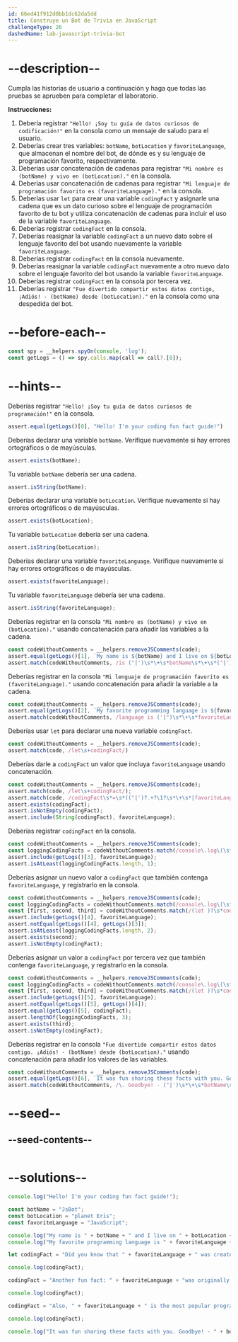 ```yaml
---
id: 66ed41f912d0bb1dc62da5dd
title: Construye un Bot de Trivia en JavaScript
challengeType: 26
dashedName: lab-javascript-trivia-bot
---
```


# --description--

Cumpla las historias de usuario a continuación y haga que todas las pruebas se aprueben para completar el laboratorio.

**Instrucciones:**

1. Debería registrar `"Hello! ¡Soy tu guía de datos curiosos de codificación!"` en la consola como un mensaje de saludo para el usuario.
1. Deberías crear tres variables: `botName`, `botLocation` y `favoriteLanguage`, que almacenan el nombre del bot, de dónde es y su lenguaje de programación favorito, respectivamente.
1. Deberías usar concatenación de cadenas para registrar `"Mi nombre es (botName) y vivo en (botLocation)."` en la consola.
1. Deberías usar concatenación de cadenas para registrar `"Mi lenguaje de programación favorito es (favoriteLanguage)."` en la consola.
1. Deberías usar `let` para crear una variable `codingFact` y asignarle una cadena que es un dato curioso sobre el lenguaje de programación favorito de tu bot y utiliza concatenación de cadenas para incluir el uso de la variable `favoriteLanguage`.
1. Deberías registrar `codingFact` en la consola.
1. Deberías reasignar la variable `codingFact` a un nuevo dato sobre el lenguaje favorito del bot usando nuevamente la variable `favoriteLanguage`.
1. Deberías registrar `codingFact` en la consola nuevamente.
1. Deberías reasignar la variable `codingFact` nuevamente a otro nuevo dato sobre el lenguaje favorito del bot usando la variable `favoriteLanguage`.
1. Deberías registrar `codingFact` en la consola por tercera vez.
1. Deberías registrar `"Fue divertido compartir estos datos contigo, ¡Adiós! - (botName) desde (botLocation)."` en la consola como una despedida del bot.

# --before-each--

```js
const spy = __helpers.spyOn(console, 'log');
const getLogs = () => spy.calls.map(call => call?.[0]);
```

# --hints--

Deberías registrar `"Hello! ¡Soy tu guía de datos curiosos de programación!"` en la consola.

```js
assert.equal(getLogs()[0], "Hello! I'm your coding fun fact guide!")
```

Deberías declarar una variable `botName`. Verifique nuevamente si hay errores ortográficos o de mayúsculas.

```js
assert.exists(botName);
```

Tu variable `botName` debería ser una cadena.

```js
assert.isString(botName);
```

Deberías declarar una variable `botLocation`. Verifique nuevamente si hay errores ortográficos o de mayúsculas.

```js
assert.exists(botLocation);
```

Tu variable `botLocation` debería ser una cadena.

```js
assert.isString(botLocation);
```

Deberías declarar una variable `favoriteLanguage`. Verifique nuevamente si hay errores ortográficos o de mayúsculas.

```js
assert.exists(favoriteLanguage);
```

Tu variable `favoriteLanguage` debería ser una cadena.

```js
assert.isString(favoriteLanguage);
```

Deberías registrar en la consola `"Mi nombre es (botName) y vivo en (botLocation)."` usando concatenación para añadir las variables a la cadena.

```js
const codeWithoutComments = __helpers.removeJSComments(code);
assert.equal(getLogs()[1], `My name is ${botName} and I live on ${botLocation}.`)
assert.match(codeWithoutComments, /is ("|')\s*\+\s*botName\s*\+\s*("|') and I live on \2\s*\+\s*botLocation\s*\+\s*('|")\./)
```

Deberías registrar en la consola `"Mi lenguaje de programación favorito es (favoriteLanguage)."` usando concatenación para añadir la variable a la cadena.

```js
const codeWithoutComments = __helpers.removeJSComments(code);
assert.equal(getLogs()[2], `My favorite programming language is ${favoriteLanguage}.`)
assert.match(codeWithoutComments, /language is ('|")\s*\+\s*favoriteLanguage\s*\+\s*('|")\./);
```

Deberías usar `let` para declarar una nueva variable `codingFact`.

```js
const codeWithoutComments = __helpers.removeJSComments(code);
assert.match(code, /let\s+codingFact/)
```

Deberías darle a `codingFact` un valor que incluya `favoriteLanguage` usando concatenación.

```js
const codeWithoutComments = __helpers.removeJSComments(code);
assert.match(code, /let\s+codingFact/);
assert.match(code, /codingFact\s*=\s*(("|')?.+?\1?\s*\+\s*|favoriteLanguage\s*\+\s*(("|')?.+?\3?))/);
assert.exists(codingFact);
assert.isNotEmpty(codingFact);
assert.include(String(codingFact), favoriteLanguage);
```

Deberías registrar `codingFact` en la consola.

```js
const codeWithoutComments = __helpers.removeJSComments(code);
const loggingCodingFacts = codeWithoutComments.match(/console\.log\(\s*codingFact\s*\)/g)
assert.include(getLogs()[3], favoriteLanguage);
assert.isAtLeast(loggingCodingFacts.length, 1);
```

Deberías asignar un nuevo valor a `codingFact` que también contenga `favoriteLanguage`, y registrarlo en la consola.

```js
const codeWithoutComments = __helpers.removeJSComments(code);
const loggingCodingFacts = codeWithoutComments.match(/console\.log\(\s*codingFact\s*\)/g)
const [first, second, third] = codeWithoutComments.match(/(let )?\s*codingFact\s*=\s*(("|')?.+?\2?\s*\+\s*|favoriteLanguage\s*\+\s*(("|')?.+?\2?))/g);
assert.include(getLogs()[4], favoriteLanguage);
assert.notEqual(getLogs()[4], getLogs()[3]);
assert.isAtLeast(loggingCodingFacts.length, 2);
assert.exists(second);
assert.isNotEmpty(codingFact); 
```

Deberías asignar un valor a `codingFact` por tercera vez que también contenga `favoriteLanguage`, y registrarlo en la consola.

```js
const codeWithoutComments = __helpers.removeJSComments(code);
const loggingCodingFacts = codeWithoutComments.match(/console\.log\(\s*codingFact\s*\)/g)
const [first, second, third] = codeWithoutComments.match(/(let )?\s*codingFact\s*=\s*(("|')?.+?\2?\s*\+\s*|favoriteLanguage\s*\+\s*(("|')?.+?\2?))/g);
assert.include(getLogs()[5], favoriteLanguage);
assert.notEqual(getLogs()[5], getLogs()[4]);
assert.equal(getLogs()[5], codingFact);
assert.lengthOf(loggingCodingFacts, 3);
assert.exists(third);
assert.isNotEmpty(codingFact); 
```

Deberías registrar en la consola `"Fue divertido compartir estos datos contigo. ¡Adiós! - (botName) desde (botLocation)."` usando concatenación para añadir los valores de las variables.

```js
const codeWithoutComments = __helpers.removeJSComments(code);
assert.equal(getLogs()[6], `It was fun sharing these facts with you. Goodbye! - ${botName} from ${botLocation}.`);
assert.match(codeWithoutComments, /\. Goodbye! - ("|')\s*\+\s*botName\s*\+\s*('|") from \2\s*\+\s*botLocation\s*\+\s*("|')\./)
```

# --seed--

## --seed-contents--

```js

```

# --solutions--

```js
console.log("Hello! I'm your coding fun fact guide!");

const botName = "JsBot";
const botLocation = "planet Eris";
const favoriteLanguage = "JavaScript";

console.log("My name is " + botName + " and I live on " + botLocation + ".");
console.log("My favorite programming language is " + favoriteLanguage + ".");

let codingFact = "Did you know that " + favoriteLanguage + " was created in just 10 days?";

console.log(codingFact);

codingFact = "Another fun fact: " + favoriteLanguage + "was originally called Mocha!";

console.log(codingFact);

codingFact = "Also, " + favoriteLanguage + " is the most popular programming language in the world.";

console.log(codingFact);

console.log("It was fun sharing these facts with you. Goodbye! - " + botName + " from " + botLocation + ".");

```
